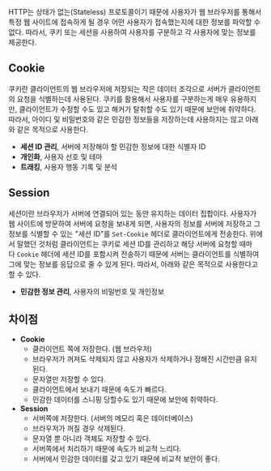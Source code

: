 HTTP는 상태가 없는(Stateless) 프로토콜이기 때문에 사용자가 웹 브라우저를 통해서 특정 웹 사이트에 접속하게 될 경우 어떤 사용자가 접속했는지에 대한 정보를 파악할 수 없다. 따라서, 쿠키 또는 세션을 사용하여 사용자를 구분하고 각 사용자에 맞는 정보를 제공한다.

## Cookie
쿠키란 클라이언트의 웹 브라우저에 저장되는 작은 데이터 조각으로 서버가 클라이언트의 요청을 식별하는데 사용된다. 쿠키를 활용해서 사용자를 구분하는게 매우 유용하지만, 클라이언트가 수정할 수도 있고 해커가 탈취할 수도 있기 때문에 보안에 취약하다. 따라서, 아이디 및 비밀번호와 같은 민감한 정보들을 저장하는데 사용하지는 않고 아래와 같은 목적으로 사용한다.

- **세션 ID 관리**, 서버에 저장해야 할 민감한 정보에 대한 식별자 ID
- **개인화**, 사용자 선호 및 테마
- **트래킹**, 사용자 행동 기록 및 분석

## Session
세션이란 브라우저가 서버에 연결되어 있는 동안 유지하는 데이터 집합이다. 사용자가 웹 사이트에 방문하여 서버에 요청을 보내게 되면, 사용자의 정보를 서버에 저장하고 그 정보를 식별할 수 있는 "세션 ID"를 `Set-Cookie` 헤더로 클라이언트에게 전송한다. 위에서 말했던 것처럼 클라이언트는 쿠키로 세션 ID를 관리하고 해당 서버에 요청할 때마다 `Cookie` 헤더에 세션 ID를 포함시켜 전송하기 때문에 서버는 클라이언트를 식별하여 그에 맞는 정보를 응답으로 줄 수 있게 된다. 따라서, 아래와 같은 목적으로 사용한다고 할 수 있다.

- **민감한 정보 관리**, 사용자의 비밀번호 및 개인정보

## 차이점

- **Cookie**
    - 클라이언트 쪽에 저장한다. (웹 브라우저)
    - 브라우저가 꺼져도 삭제되지 않고 사용자가 삭제하거나 정해진 시간만큼 유지된다.
    - 문자열만 저장할 수 있다.
    - 클라이언트에서 보내기 때문에 속도가 빠르다.
    - 민감한 데이터를 스니핑 당할수도 있기 때문에 보안에 취약하다.
- **Session**
    - 서버쪽에 저장한다. (서버의 메모리 혹은 데이터베이스)
    - 브라우저가 꺼질 경우 삭제된다.
    - 문자열 뿐 아니라 객체도 저장할 수 있다.
    - 서버쪽에서 처리하기 때문에 속도가 비교적 느리다.
    - 서버에서 민감한 데이터를 갖고 있기 때문에 비교적 보안이 좋다.